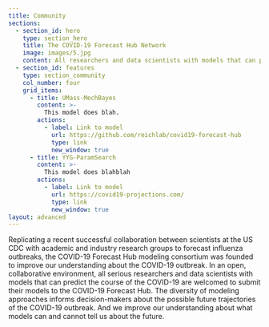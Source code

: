 ```yaml
---
title: Community
sections:
  - section_id: hero
    type: section_hero
    title: The COVID-19 Forecast Hub Network
    image: images/5.jpg
    content: All researchers and data scientists with models that can predict the course of the COVID-19 are welcomed to submit their models to the COVID-19 Forecast Hub. Below are the models contributed so far to the Hub.
  - section_id: features
    type: section_community
    col_number: four
    grid_items:
      - title: UMass-MechBayes
        content: >-
          This model does blah.
        actions:
          - label: Link to model
            url: https://github.com/reichlab/covid19-forecast-hub
            type: link
            new_window: true
      - title: YYG-ParamSearch
        content: >-
          This model does blahblah
        actions:
          - label: Link to model
            url: https://covid19-projections.com/
            type: link
            new_window: true
layout: advanced
---
```

Replicating a recent successful collaboration between scientists at the US CDC with academic and industry research groups to forecast influenza outbreaks, the COVID-19 Forecast Hub modeling consortium was founded to improve our understanding about the COVID-19 outbreak. In an open, collaborative environment, all serious researchers and data scientists with models that can predict the course of the COVID-19 are welcomed to submit their models to the COVID-19 Forecast Hub. The diversity of modeling approaches informs decision-makers about the possible future trajectories of the COVID-19 outbreak. And we improve our understanding about what models can and cannot tell us about the future.
